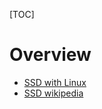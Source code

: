 [TOC]

# Overview
- [SSD with Linux](https://wiki.archlinux.org/index.php/Solid_State_Drives)
- [SSD wikipedia](https://en.wikipedia.org/wiki/Solid-state_drive)

